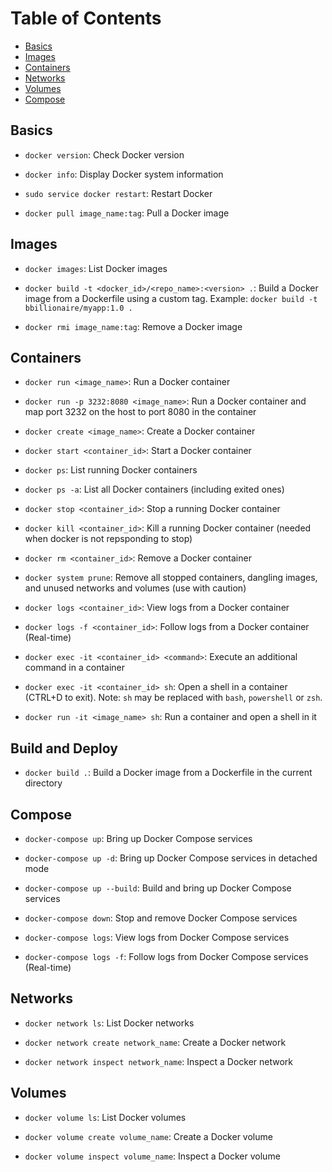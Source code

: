 # Table of Contents
- [Basics](#basics)
- [Images](#images)
- [Containers](#containers)
- [Networks](#networks)
- [Volumes](#volumes)
- [Compose](#compose)

## Basics

- `docker version`: Check Docker version

- `docker info`: Display Docker system information

- `sudo service docker restart`: Restart Docker

- `docker pull image_name:tag`: Pull a Docker image


## Images

- `docker images`: List Docker images

- `docker build -t <docker_id>/<repo_name>:<version> .`: Build a Docker image from a Dockerfile using a custom tag. Example: `docker build -t bbillionaire/myapp:1.0 .`

- `docker rmi image_name:tag`: Remove a Docker image

## Containers

- `docker run <image_name>`: Run a Docker container

- `docker run -p 3232:8080 <image_name>`: Run a Docker container and map port 3232 on the host to port 8080 in the container

- `docker create <image_name>`: Create a Docker container

- `docker start <container_id>`: Start a Docker container

- `docker ps`: List running Docker containers

- `docker ps -a`: List all Docker containers (including exited ones)

- `docker stop <container_id>`: Stop a running Docker container

- `docker kill <container_id>`: Kill a running Docker container (needed  when docker is not repsponding to stop)

- `docker rm <container_id>`: Remove a Docker container

- `docker system prune`: Remove all stopped containers, dangling images, and unused networks and volumes (use with caution)

- `docker logs <container_id>`: View logs from a Docker container

- `docker logs -f <container_id>`: Follow logs from a Docker container (Real-time)

- `docker exec -it <container_id> <command>`: Execute an additional command in a container

- `docker exec -it <container_id> sh`: Open a shell in a container (CTRL+D to exit). Note: `sh` may be replaced with `bash`, `powershell` or `zsh`.

- `docker run -it <image_name> sh`: Run a container and open a shell in it

## Build and Deploy
- `docker build .`: Build a Docker image from a Dockerfile in the current directory


## Compose

- `docker-compose up`: Bring up Docker Compose services

- `docker-compose up -d`: Bring up Docker Compose services in detached mode

- `docker-compose up --build`: Build and bring up Docker Compose services

- `docker-compose down`: Stop and remove Docker Compose services

- `docker-compose logs`: View logs from Docker Compose services

- `docker-compose logs -f`: Follow logs from Docker Compose services (Real-time)

## Networks

- `docker network ls`: List Docker networks

- `docker network create network_name`: Create a Docker network

- `docker network inspect network_name`: Inspect a Docker network

## Volumes

- `docker volume ls`: List Docker volumes

- `docker volume create volume_name`: Create a Docker volume

- `docker volume inspect volume_name`: Inspect a Docker volume
